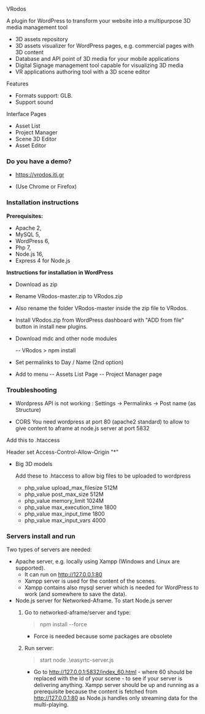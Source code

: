 VRodos

A plugin for WordPress to transform your website into a multipurpose 3D media management tool

- 3D assets repository
- 3D assets visualizer for WordPress pages, e.g. commercial pages with 3D content
- Database and API point of 3D media for your mobile applications
- Digital Signage management tool capable for visualizing 3D media
- VR applications authoring tool with a 3D scene editor


Features

- Formats support:  GLB.
- Support sound

Interface Pages

- Asset List
- Project Manager
- Scene 3D Editor
- Asset Editor




[comment]: <> (##Basic Interfaces)

[comment]: <> (Asset Uploader and Previewer)

[comment]: <> (![Example Asset]&#40;AssetExample.jpg&#41;)

[comment]: <> (Scene synthesis)

[comment]: <> (![Example Scene]&#40;SceneExample.jpg&#41;)


[comment]: <> (### What is this repository for? ###)


[comment]: <> (Other features)

[comment]: <> (- Lights &#40;Spot, Directional, Sphere&#41;)


### Do you have a demo?

* https://vrodos.iti.gr

* (Use Chrome or Firefox)


### Installation instructions ###

**Prerequisites:** 
* Apache 2, 
* MySQL 5, 
* WordPress 6, 
* Php 7, 
* Node.js 16, 
* Express 4 for Node.js 


**Instructions for installation in WordPress**

- Download as zip
- Rename VRodos-master.zip to VRodos.zip
- Also rename the folder VRodos-master inside the zip file to VRodos.

- Install VRodos.zip from WordPress dashboard with "ADD from file" button in install new plugins.

- Download mdc and other node modules

    -- VRodos > npm install

- Set permalinks to Day / Name (2nd option)
- Add to menu 
-- Assets List Page
-- Project Manager page


[comment]: <> (### Peer calls ###)

[comment]: <> (A visitor to an artifact can speak with an expert through node.js peer-calls. It is installed in an iframe in artifact page.)

[comment]: <> (It starts in server in the peer-calls folder with)

[comment]: <> (* sudo npm run build)

[comment]: <> (* sudo npm start  )


[comment]: <> (### Who do I talk to? ###)

[comment]: <> (* I am coordinating and contributing to this repository: Dimitrios Ververidis, ververid [at] iti.gr, jimver04 [at] gmail.com)

### Troubleshooting

* Wordpress API is not working :  Settings -> Permalinks -> Post name (as Structure)  


* CORS
  You need wordpress at port 80 (apache2 standard) to allow to give content to aframe at node.js server at port 5832

Add this to .htaccess

<IfModule mod_headers.c>
	Header set Access-Control-Allow-Origin "*"
</IfModule>

* Big 3D models
 
  Add these to .htaccess to allow big files to be uploaded to wordpress 

  - php_value upload_max_filesize 512M
  - php_value post_max_size 512M
  - php_value memory_limit 1024M
  - php_value max_execution_time 1800
  - php_value max_input_time 1800
  - php_value max_input_vars 4000


### Servers install and run

Two types of servers are needed:

  - Apache server, e.g. locally using Xampp (Windows and Linux are supported).
    - It can run on http://127.0.0.1:80
    - Xampp server is used for the content of the scenes.
    - Xampp contains also mysql server which is needed for WordPress to work (and somewhere to save the data).
  - Node.js server for Networked-Aframe. To start Node.js server 
    1) Go to networked-aframe/server and type: 
        > npm install --force
        
        - Force is needed because some packages are obsolete
    2) Run server:
        > start node .\easyrtc-server.js
        
        - Go to http://127.0.0.1:5832/index_60.html - where 60 should be replaced with the id of your scene - to see if your server is delivering anything. Xampp server should be up and running as a prerequisite because the content is fetched from http://127.0.0.1:80 as Node.js handles only streaming data for the multi-playing.
